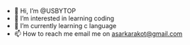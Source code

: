 - 👋 Hi, I’m @USBYTOP
- 👀 I’m interested in learning coding
- 🌱 I’m currently learning c language
- 📫 How to reach me email me on
asarkarakot@gmail.com

<!---
USBYTOP/USBYTOP is a ✨ special ✨ repository because its `README.md` (this file) appears on your GitHub profile.
You can click the Preview link to take a look at your changes.
--->
